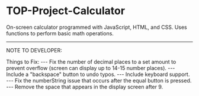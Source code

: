 # TOP-Project-Calculator
On-screen calculator programmed with JavaScript, HTML, and CSS. Uses functions to perform basic math operations.

--------------------------------------------------------------------------------------------
NOTE TO DEVELOPER:

Things to Fix:
    --- Fix the number of decimal places to a set amount to prevent overflow (screen can 
        display up to 14-15 number places).
    --- Include a "backspace" button to undo typos.
    --- Include keyboard support.
    --- Fix the numberString issue that occurs after the equal button is pressed. 
    --- Remove the space that appears in the display screen after 9.
